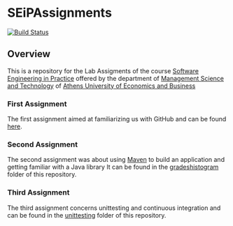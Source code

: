 # SEiPAssignments
[![Build Status](https://travis-ci.com/MariaGkoulta/SEiPAssignments.svg?token=KpHRL7BnsX1xF4zhpsMT&branch=master)](https://travis-ci.com/MariaGkoulta/SEiPAssignments)

## Overview
This is a repository for the Lab Assigments of the course [Software Engineering in Practice](https://www.dept.aueb.gr/en/dmst/content/software-engineering-practice)
offered by the department of [Management Science and Technology](https://www.dept.aueb.gr/en/dmst) of [Athens University of Economics and Business](https://www.aueb.gr/)

### First Assignment
The first assignment aimed at familiarizing us with GitHub and can be found [here](https://github.com/AntonisGkortzis/fun-in-Athens).

### Second Assignment
The second assignment was about using [Maven](https://maven.apache.org/) to build an application and getting familiar with a Java library
It can be found in the [gradeshistogram](gradeshistogram) folder of this repository.

### Third Assignment
The third assignment concerns unittesting and continuous integration and can be found in the [unittesting](unittesting) folder of this repository.

